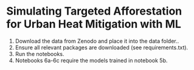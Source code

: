 # Simulating Targeted Afforestation for Urban Heat Mitigation with ML

1. Download the data from Zenodo and place it into the data folder..
2. Ensure all relevant packages are downloaded (see requirements.txt).
3. Run the notebooks.
1. Notebooks 6a-6c require the models trained in notebook 5b.
